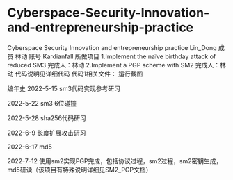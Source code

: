 # Cyberspace-Security-Innovation-and-entrepreneurship-practice
Cyberspace Security Innovation and entrepreneurship practice
Lin_Dong 
成员 林动 账号 Kardianfall
所做项目
1.Implement the naïve birthday attack of reduced SM3 完成人：林动
2.Implement a PGP scheme with SM2 完成人：林动
代码说明见详细代码
代码1相关文件：
运行截图

编年史
2022-5-15 sm3代码实现参考研习

2022-5-22 sm3 6位碰撞

2022-5-28 sha256代码研习

2022-6-9 长度扩展攻击研习

2022-6-17 md5

2022-7-12 使用sm2实现PGP完成，包括协议过程，sm2过程，sm2密钥生成，md5研读（该项目有特殊说明详细见SM2_PGP文档）
